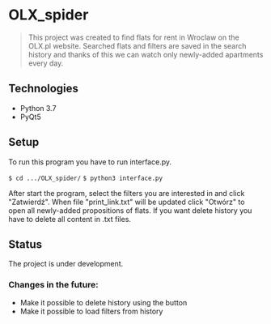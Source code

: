 # OLX_spider
> This project was created to find flats for rent in Wroclaw on the OLX.pl website. Searched flats and filters are saved in the search history and thanks of this we can watch only newly-added apartments every day. 

## Technologies
* Python 3.7
* PyQt5

## Setup
To run this program you have to run interface.py.

`$ cd .../OLX_spider/`
`$ python3 interface.py`

After start the program, select the filters you are interested in and click "Zatwierdź". When file "print_link.txt" will be updated click "Otwórz" to open all newly-added propositions of flats.
If you want delete history you have to delete all content in .txt files.

## Status
The project is under development.
### Changes in the future:
* Make it possible to delete history using the button
* Make it possible to load filters from history


